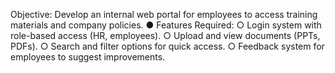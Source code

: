 Objective: Develop an internal web portal for employees to access training materials and
company policies.
● Features Required:
○ Login system with role-based access (HR, employees).
○ Upload and view documents (PPTs, PDFs).
○ Search and filter options for quick access.
○ Feedback system for employees to suggest improvements.
